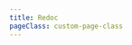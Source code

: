 ```yaml
---
title: Redoc
pageClass: custom-page-class
---
```



<ReDoc src="https://raw.githubusercontent.com/OAI/OpenAPI-Specification/master/examples/v3.0/petstore.yaml" />
